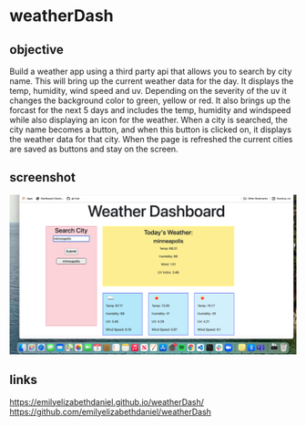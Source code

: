 # weatherDash

## objective
Build a weather app using a third party api that allows you to search by city name. This will bring up the current weather data for the day. It displays the temp, humidity, wind speed and uv. Depending on the severity of the uv it changes the background color to green, yellow or red. It also brings up the forcast  for the next 5 days and includes the temp, humidity and windspeed while also displaying an icon for the weather. When a city is searched, the city name becomes a button, and when this button is clicked on, it displays the weather data for that city. When the page is refreshed the current cities are saved as buttons and stay on the screen.

## screenshot

![screenshot of app](assets/images/screenshot.png)


## links

https://emilyelizabethdaniel.github.io/weatherDash/
https://github.com/emilyelizabethdaniel/weatherDash